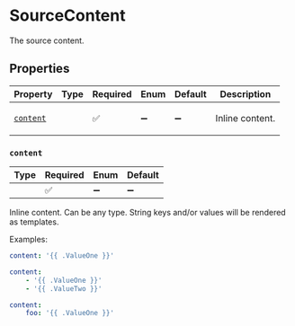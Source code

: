 # SourceContent

The source content.

## Properties

| Property | Type | Required | Enum | Default | Description |
| -------- | ---- | -------- | ---- | ------- | ----------- |
| [`content`](#content) |  | ✅ | ➖ | ➖ | <p>Inline content. |

### `content`

| Type | Required | Enum | Default |
| ---- | -------- | ---- | ------- |
|  | ✅ | ➖ | ➖ |

Inline content. Can be any type. String keys and/or values will be rendered as templates.

Examples:

```yaml
content: '{{ .ValueOne }}'
```

```yaml
content:
    - '{{ .ValueOne }}'
    - '{{ .ValueTwo }}'
```

```yaml
content:
    foo: '{{ .ValueOne }}'
```
